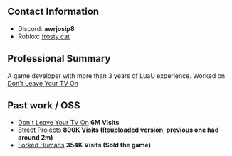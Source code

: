 ## Contact Information
- Discord: **awrjosip8**
- Roblox: [frosty cat](https://www.roblox.com/users/68904454/profile)


## Professional Summary
A game developer with more than 3 years of LuaU experience. Worked on [Don't Leave Your TV On](https://www.roblox.com/games/14239772624/Dont-Leave-Your-TV-On)

## Past work / OSS
- [Don't Leave Your TV On](https://www.roblox.com/games/14239772624/Dont-Leave-Your-TV-On) **__6M Visits__**
- [Street Projects](https://www.roblox.com/games/70918042652271/FREE-GUNS-Street-Projects) **800K Visits (Reuploaded version, previous one had around 2m)**
- [Forked Humans](https://www.roblox.com/games/119873572281324/Fork-Humans-UPD) **354K Visits (Sold the game)**
